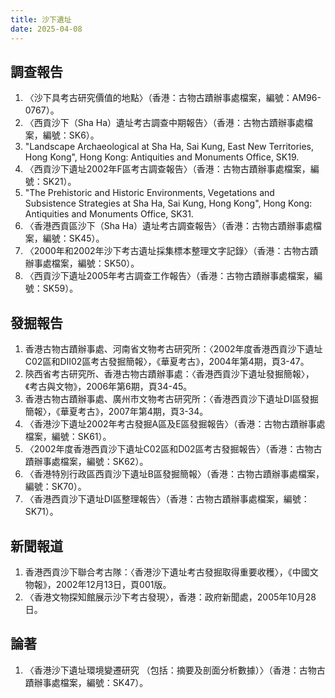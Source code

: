 ```yaml
---
title: 沙下遺址
date: 2025-04-08
---
```

## 調查報告
1. 〈沙下具考古研究價值的地點〉（香港：古物古蹟辦事處檔案，編號：AM96-0767）。
2. 〈西貢沙下（Sha Ha）遺址考古調查中期報告〉（香港：古物古蹟辦事處檔案，編號：SK6）。
3. "Landscape Archaeological at Sha Ha, Sai Kung, East New Territories, Hong Kong", Hong Kong: Antiquities and Monuments Office, SK19.
4. 〈西貢沙下遺址2002年F區考古調查報告〉（香港：古物古蹟辦事處檔案，編號：SK21）。
5. "The Prehistoric and Historic Environments, Vegetations and Subsistence Strategies at Sha Ha, Sai Kung, Hong Kong", Hong Kong: Antiquities and Monuments Office, SK31.
6. 〈香港西貢區沙下（Sha Ha）遺址考古調查報告〉（香港：古物古蹟辦事處檔案，編號：SK45）。
7. 〈2000年和2002年沙下考古遺址採集標本整理文字記錄〉（香港：古物古蹟辦事處檔案，編號：SK50）。
8. 〈西貢沙下遺址2005年考古調查工作報告〉（香港：古物古蹟辦事處檔案，編號：SK59）。
## 發掘報告
1. 香港古物古蹟辦事處、河南省文物考古研究所：〈2002年度香港西貢沙下遺址C02區和DⅡ02區考古發掘簡報〉，《華夏考古》，2004年第4期，頁3-47。
2. 陝西省考古研究所、香港古物古蹟辦事處：〈香港西貢沙下遺址發掘簡報〉，《考古與文物》，2006年第6期，頁34-45。
3. 香港古物古蹟辦事處、廣州市文物考古研究所：〈香港西貢沙下遺址DⅠ區發掘簡報〉，《華夏考古》，2007年第4期，頁3-34。
4. 〈香港沙下遺址2002年考古發掘A區及E區發掘報告〉（香港：古物古蹟辦事處檔案，編號：SK61）。
5. 〈2002年度香港西貢沙下遺址C02區和D02區考古發掘報告〉（香港：古物古蹟辦事處檔案，編號：SK62）。
6. 〈香港特別行政區西貢沙下遺址B區發掘簡報〉（香港：古物古蹟辦事處檔案，編號：SK70）。
7. 〈香港西貢沙下遺址DI區整理報告〉（香港：古物古蹟辦事處檔案，編號：SK71）。
## 新聞報道
1. 香港西貢沙下聯合考古隊：〈香港沙下遺址考古發掘取得重要收穫〉，《中國文物報》，2002年12月13日，頁001版。
2. 〈香港文物探知館展示沙下考古發現〉，香港：政府新聞處，2005年10月28日。
## 論著
1. 〈香港沙下遺址環境變遷研究 （包括：摘要及剖面分析數據）〉（香港：古物古蹟辦事處檔案，編號：SK47）。